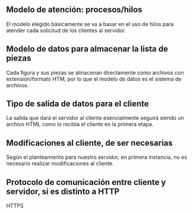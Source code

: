 ## Modelo de atención: procesos/hilos

El modelo elegido básicamente se va a basar en el uso de hilos para atender cada solicitud de los clientes al servidor.

## Modelo de datos para almacenar la lista de piezas

Cada figura y sus piezas se almacenan directamente como archivos con extensión/formato HTM, por lo que el modelo de datos es el sistema de archivos.

## Tipo de salida de datos para el cliente 

La salida que dará el servidor al cliente esencialmente seguirá siendo un archivo HTML como lo recibía el cliente en la primera etapa.

## Modificaciones al cliente, de ser necesarias

Según el planteamiento para nuestro servidor, en primera instancia, no es necesario realizar modificaciones al cliente.

## Protocolo de comunicación entre cliente y servidor, si es distinto a HTTP

HTTPS